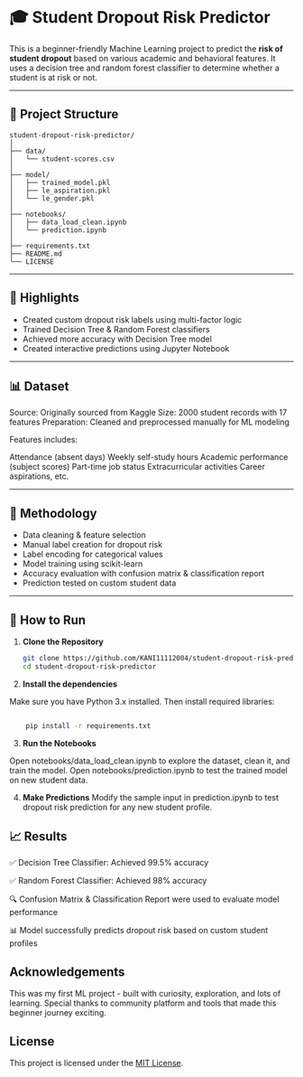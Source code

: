 # 🎓 Student Dropout Risk Predictor

This is a beginner-friendly Machine Learning project to predict the **risk of student dropout** based on various academic and behavioral features. It uses a decision tree and random forest classifier to determine whether a student is at risk or not.

---

## 📁 Project Structure
```
student-dropout-risk-predictor/
│
├── data/
│   └── student-scores.csv
│
├── model/
│   ├── trained_model.pkl
│   ├── le_aspiration.pkl
│   └── le_gender.pkl
│
├── notebooks/
│   ├── data_load_clean.ipynb
│   └── prediction.ipynb
│
├── requirements.txt
├── README.md
└── LICENSE
```


---

## 📌 Highlights

- Created custom dropout risk labels using multi-factor logic
- Trained Decision Tree & Random Forest classifiers
- Achieved more accuracy with Decision Tree model
- Created interactive predictions using Jupyter Notebook

---

## 📊 Dataset

Source: Originally sourced from Kaggle
Size: 2000 student records with 17 features
Preparation: Cleaned and preprocessed manually for ML modeling

Features includes:

Attendance (absent days)
Weekly self-study hours
Academic performance (subject scores)
Part-time job status
Extracurricular activities
Career aspirations, etc.



---

## 🧠 Methodology

- Data cleaning & feature selection
- Manual label creation for dropout risk
- Label encoding for categorical values
- Model training using scikit-learn
- Accuracy evaluation with confusion matrix & classification report
- Prediction tested on custom student data

---

## 🚀 How to Run

1. **Clone the Repository**
   ```bash
   git clone https://github.com/KANI11112004/student-dropout-risk-predictor.git
   cd student-dropout-risk-predictor
   ```
 

2. **Install the dependencies**

Make sure you have Python 3.x installed. Then install required libraries:

```bash

    pip install -r requirements.txt
```
3. **Run the Notebooks**

Open notebooks/data_load_clean.ipynb to explore the dataset, clean it, and train the model.
Open notebooks/prediction.ipynb to test the trained model on new student data.

4. **Make Predictions**
Modify the sample input in prediction.ipynb to test dropout risk prediction for any new student profile.


## 📈 Results

✅ Decision Tree Classifier: Achieved 99.5% accuracy

✅ Random Forest Classifier: Achieved 98% accuracy

🔍 Confusion Matrix & Classification Report were used to evaluate model performance

📊 Model successfully predicts dropout risk based on custom student profiles

## Acknowledgements

This was my first ML project - built with curiosity, exploration, and lots of learning. Special thanks to community platform and tools that made this beginner journey exciting.

## License

This project is licensed under the [MIT License](./LICENSE).
